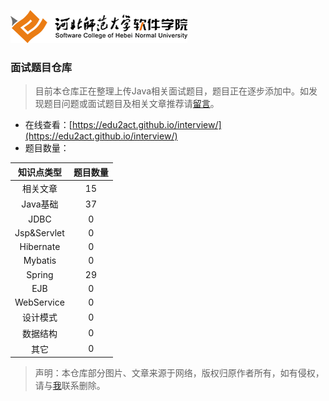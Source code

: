 ![河北师范大学软件学院](./images/logo.png)

### 面试题目仓库

>  目前本仓库正在整理上传Java相关面试题目，题目正在逐步添加中。如发现题目问题或面试题目及相关文章推荐请[留言](https://github.com/edu2act/interview/issues)。

- 在线查看：[https://edu2act.github.io/interview/](https://edu2act.github.io/interview/)
- 题目数量：

|知识点类型|题目数量|
|:--:|:--:|
|相关文章|15|
|Java基础|37|
|JDBC|0|
|Jsp&Servlet|0|
|Hibernate|0|
|Mybatis|0|
|Spring|29|
|EJB|0|
|WebService|0|
|设计模式|0|
|数据结构|0|
|其它|0|

> 声明：本仓库部分图片、文章来源于网络，版权归原作者所有，如有侵权，请与[我](https://github.com/eetze)联系删除。